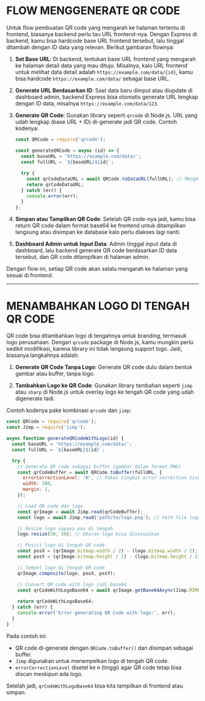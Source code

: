 # FLOW MENGGENERATE QR CODE

Untuk flow pembuatan QR code yang mengarah ke halaman tertentu di frontend, biasanya backend perlu tau URL frontend-nya. Dengan Express di backend, kamu bisa hardcode base URL frontend tersebut, lalu tinggal ditambah dengan ID data yang relevan. Berikut gambaran flownya:

1. **Set Base URL**: Di backend, tentukan base URL frontend yang mengarah ke halaman detail data yang mau dituju. Misalnya, kalo URL frontend untuk melihat data detail adalah `https://example.com/data/{id}`, kamu bisa hardcode `https://example.com/data/` sebagai base URL.

2. **Generate URL Berdasarkan ID**: Saat data baru diinput atau diupdate di dashboard admin, backend Express bisa otomatis generate URL lengkap dengan ID data, misalnya `https://example.com/data/123`.

3. **Generate QR Code**: Gunakan library seperti `qrcode` di Node.js. URL yang udah lengkap (base URL + ID) di-generate jadi QR code. Contoh kodenya:

   ```javascript
   const QRCode = require('qrcode');

   const generateQRCode = async (id) => {
     const baseURL = 'https://example.com/data/';
     const fullURL = `${baseURL}${id}`;
     
     try {
       const qrCodeDataURL = await QRCode.toDataURL(fullURL); // Menghasilkan QR code dalam bentuk base64
       return qrCodeDataURL;
     } catch (err) {
       console.error(err);
     }
   };
   ```

4. **Simpan atau Tampilkan QR Code**: Setelah QR code-nya jadi, kamu bisa return QR code dalam format base64 ke frontend untuk ditampilkan langsung atau disimpan ke database kalo perlu diakses lagi nanti.

5. **Dashboard Admin untuk Input Data**: Admin tinggal input data di dashboard, lalu backend generate QR code berdasarkan ID data tersebut, dan QR code ditampilkan di halaman admin.

Dengan flow ini, setiap QR code akan selalu mengarah ke halaman yang sesuai di frontend.

---



# MENAMBAHKAN LOGO DI TENGAH QR CODE

QR code bisa ditambahkan logo di tengahnya untuk branding, termasuk logo perusahaan. Dengan `qrcode` package di Node.js, kamu mungkin perlu sedikit modifikasi, karena library ini tidak langsung support logo. Jadi, biasanya langkahnya adalah:

1. **Generate QR Code Tanpa Logo**: Generate QR code dulu dalam bentuk gambar atau buffer, tanpa logo.

2. **Tambahkan Logo ke QR Code**: Gunakan library tambahan seperti `jimp` atau `sharp` di Node.js untuk overlay logo ke tengah QR code yang udah digenerate tadi.

Contoh kodenya pake kombinasi `qrcode` dan `jimp`:

```javascript
const QRCode = require('qrcode');
const Jimp = require('jimp');

async function generateQRCodeWithLogo(id) {
  const baseURL = 'https://example.com/data/';
  const fullURL = `${baseURL}${id}`;

  try {
    // Generate QR code sebagai buffer (gambar dalam format PNG)
    const qrCodeBuffer = await QRCode.toBuffer(fullURL, {
      errorCorrectionLevel: 'H', // Pakai tingkat error correction tinggi biar logo nggak ganggu scan QR
      width: 300,
      margin: 1,
    });

    // Load QR code dan logo
    const qrImage = await Jimp.read(qrCodeBuffer);
    const logo = await Jimp.read('path/to/logo.png'); // Path file logo

    // Resize logo supaya pas di tengah
    logo.resize(50, 50); // Ukuran logo bisa disesuaikan

    // Posisi logo di tengah QR code
    const posX = (qrImage.bitmap.width / 2) - (logo.bitmap.width / 2);
    const posY = (qrImage.bitmap.height / 2) - (logo.bitmap.height / 2);

    // Tempel logo di tengah QR code
    qrImage.composite(logo, posX, posY);

    // Convert QR code with logo jadi base64
    const qrCodeWithLogoBase64 = await qrImage.getBase64Async(Jimp.MIME_PNG);
    
    return qrCodeWithLogoBase64;
  } catch (err) {
    console.error('Error generating QR Code with logo:', err);
  }
}
```

Pada contoh ini:
- QR code di-generate dengan `QRCode.toBuffer()` dan disimpan sebagai buffer.
- `Jimp` digunakan untuk menempelkan logo di tengah QR code.
- `errorCorrectionLevel` disetel ke `H` (tinggi) agar QR code tetap bisa discan meskipun ada logo.

Setelah jadi, `qrCodeWithLogoBase64` bisa kita tampilkan di frontend atau simpan.